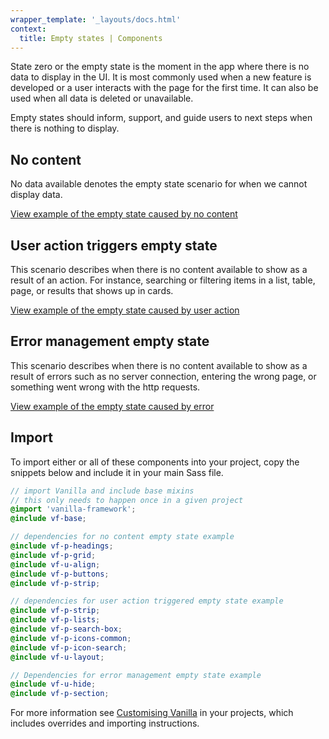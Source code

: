 ```yaml
---
wrapper_template: '_layouts/docs.html'
context:
  title: Empty states | Components
---
```


State zero or the empty state is the moment in the app where there is no data to display in the UI. It is most commonly used when a new feature is developed or a user interacts with the page for the first time. It can also be used when all data is deleted or unavailable.

Empty states should inform, support, and guide users to next steps when there is nothing to display.

## No content

No data available denotes the empty state scenario for when we cannot display data.

<div class="embedded-example"><a href="/docs/examples/patterns/empty-state/no-content" class="js-example">
View example of the empty state caused by no content
</a></div>

## User action triggers empty state

This scenario describes when there is no content available to show as a result of an action. For instance, searching or filtering items in a list, table, page, or results that shows up in cards.

<div class="embedded-example"><a href="/docs/examples/patterns/empty-state/user-triggered" class="js-example">
View example of the empty state caused by user action
</a></div>

## Error management empty state

This scenario describes when there is no content available to show as a result of errors such as no server connection, entering the wrong page, or something went wrong with the http requests.

<div class="embedded-example"><a href="/docs/examples/patterns/empty-state/error-management" class="js-example">
View example of the empty state caused by error
</a></div>

## Import

To import either or all of these components into your project, copy the snippets below and include it in your main Sass file.

```scss
// import Vanilla and include base mixins
// this only needs to happen once in a given project
@import 'vanilla-framework';
@include vf-base;

// dependencies for no content empty state example
@include vf-p-headings;
@include vf-p-grid;
@include vf-u-align;
@include vf-p-buttons;
@include vf-p-strip;

// dependencies for user action triggered empty state example
@include vf-p-strip;
@include vf-p-lists;
@include vf-p-search-box;
@include vf-p-icons-common;
@include vf-p-icon-search;
@include vf-u-layout;

// Dependencies for error management empty state example
@include vf-u-hide;
@include vf-p-section;
```

For more information see [Customising Vanilla](/docs/customising-vanilla/) in your projects, which includes overrides and importing instructions.
